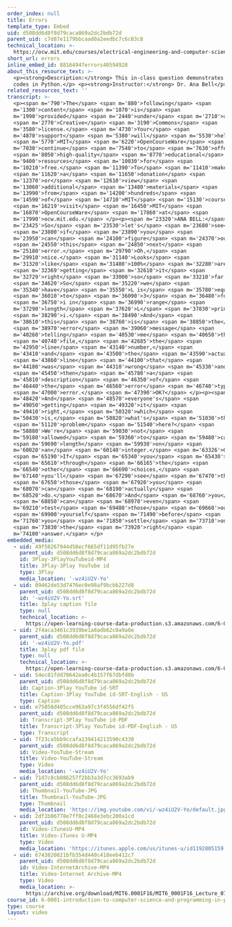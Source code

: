 ```yaml
---
order_index: null
title: Errors
template_type: Embed
uid: d508dd6d8f8d79caca869a2dc2bdb72d
parent_uid: c7d87e1179bbcaad0a2eedbc7c6c03c8
technical_location: >-
  https://ocw.mit.edu/courses/electrical-engineering-and-computer-science/6-0001-introduction-to-computer-science-and-programming-in-python-fall-2016/in-class-questions-and-video-solutions/lecture-7-video-solutions/errors
short_url: errors
inline_embed_id: 88164947errors40594928
about_this_resource_text: >-
  <p><strong>Description:</strong> This in-class question demonstrates error
  codes in Python.</p> <p><strong>Instructor:</strong> Dr. Ana Bell</p>
related_resources_text: ''
transcript: >-
  <p><span m='790'>The</span> <span m='880'>following</span> <span
  m='1300'>content</span> <span m='1870'>is</span> <span
  m='1990'>provided</span> <span m='2440'>under</span> <span m='2710'>a</span>
  <span m='2770'>Creative</span> <span m='3190'>Commons</span> <span
  m='3580'>license.</span> <span m='4730'>Your</span> <span
  m='4870'>support</span> <span m='5380'>will</span> <span m='5530'>help</span>
  <span m='5770'>MIT</span> <span m='6220'>OpenCourseWare</span> <span
  m='7030'>continue</span> <span m='7540'>to</span> <span m='7630'>offer</span>
  <span m='8050'>high-quality</span> <span m='8770'>educational</span> <span
  m='9400'>resources</span> <span m='10030'>for</span> <span
  m='10210'>free.</span> <span m='11390'>To</span> <span m='11410'>make</span>
  <span m='11620'>a</span> <span m='11650'>donation</span> <span
  m='12370'>or</span> <span m='12610'>view</span> <span
  m='13060'>additional</span> <span m='13480'>materials</span> <span
  m='13990'>from</span> <span m='14200'>hundreds</span> <span
  m='14590'>of</span> <span m='14710'>MIT</span> <span m='15130'>courses,</span>
  <span m='16219'>visit</span> <span m='16450'>MIT</span> <span
  m='16870'>OpenCourseWare</span> <span m='17860'>at</span> <span
  m='17990'>ocw.mit.edu.</span> </p><p><span m='23320'>ANA BELL:</span> <span
  m='23425'>So</span> <span m='23530'>let's</span> <span m='23680'>see</span>
  <span m='23800'>if</span> <span m='23890'>you</span> <span
  m='23950'>can</span> <span m='24100'>figure</span> <span m='24370'>out</span>
  <span m='24550'>this</span> <span m='24850'>next</span> <span
  m='25180'>error.</span> <span m='29790'>Oh,</span> <span
  m='29910'>nice.</span> <span m='31140'>Looks</span> <span
  m='31320'>like</span> <span m='31480'>100%</span> <span m='32280'>are</span>
  <span m='32369'>getting</span> <span m='32610'>it</span> <span
  m='32729'>right</span> <span m='33000'>so</span> <span m='33210'>far.</span>
  <span m='34620'>So</span> <span m='35220'>we</span> <span
  m='35340'>have</span> <span m='35550'>L is</span> <span m='35780'>equal</span>
  <span m='36010'>to</span> <span m='36090'>3</span> <span m='36480'>for</span>
  <span m='36750'>i in</span> <span m='36990'>range</span> <span
  m='37290'>length</span> <span m='37620'>L</span> <span m='37830'>print</span>
  <span m='38290'>i.</span> <span m='38490'>And</span> <span
  m='38610'>this</span> <span m='38760'>is</span> <span m='38850'>the</span>
  <span m='38970'>error</span> <span m='39060'>message</span> <span
  m='40260'>telling</span> <span m='40530'>me</span> <span m='40650'>the</span>
  <span m='40740'>file,</span> <span m='42685'>the</span> <span
  m='42950'>line</span> <span m='43140'>number,</span> <span
  m='43410'>and</span> <span m='43500'>the</span> <span m='43590'>actual</span>
  <span m='43860'>line</span> <span m='44100'>that</span> <span
  m='44180'>was</span> <span m='44310'>wrong</span> <span m='45330'>and</span>
  <span m='45450'>then</span> <span m='45780'>a</span> <span
  m='45810'>description</span> <span m='46350'>of</span> <span
  m='46440'>the</span> <span m='46560'>error</span> <span m='46740'>type</span>
  <span m='47000'>error.</span> <span m='47390'>OK?</span> </p><p><span
  m='48420'>And</span> <span m='48570'>everyone's</span> <span
  m='49050'>getting</span> <span m='49320'>it</span> <span
  m='49410'>right,</span> <span m='50320'>which</span> <span
  m='50430'>is,</span> <span m='50820'>what's</span> <span m='51030'>the</span>
  <span m='51120'>problem</span> <span m='51540'>here?</span> <span
  m='58880'>We're</span> <span m='59030'>not</span> <span
  m='59180'>allowed</span> <span m='59360'>to</span> <span m='59480'>call</span>
  <span m='59690'>length</span> <span m='59930'>on</span> <span
  m='60020'>an</span> <span m='60140'>integer.</span> <span m='63326'>OK?</span>
  <span m='65190'>If</span> <span m='65340'>you</span> <span m='65430'>go</span>
  <span m='65610'>through</span> <span m='66165'>the</span> <span
  m='66540'>other</span> <span m='66690'>choices,</span> <span
  m='67140'>you'll</span> <span m='67290'>see</span> <span m='67470'>that</span>
  <span m='67650'>those</span> <span m='67920'>you</span> <span
  m='68070'>can</span> <span m='68190'>actually</span> <span
  m='68520'>do.</span> <span m='68670'>And</span> <span m='68760'>you</span>
  <span m='68850'>can</span> <span m='68970'>even</span> <span
  m='69210'>test</span> <span m='69480'>those</span> <span m='69660'>out</span>
  <span m='69900'>yourself</span> <span m='71490'>before</span> <span
  m='71760'>you</span> <span m='71850'>settle</span> <span m='73710'>on</span>
  <span m='73830'>the</span> <span m='73920'>right</span> <span
  m='74100'>answer.</span> </p>
embedded_media:
  - uid: 49f58267944d58ecf665df11d95fb27e
    parent_uid: d508dd6d8f8d79caca869a2dc2bdb72d
    id: 3Play-3PlayYouTubeid-MP4
    title: 3Play-3Play YouTube id
    type: 3Play
    media_location: '-wz4iU2V-Yo'
  - uid: 09462de53d7476ec0e98af9bcbb227d8
    parent_uid: d508dd6d8f8d79caca869a2dc2bdb72d
    id: '-wz4iU2V-Yo.srt'
    title: 3play caption file
    type: null
    technical_location: >-
      https://open-learning-course-data-production.s3.amazonaws.com/6-0001-introduction-to-computer-science-and-programming-in-python-fall-2016/a937d2111280132465b83e25eb35f37e_-wz4iU2V-Yo.srt
  - uid: 2f4aca3461c3939be1a8adb62c0a9a0e
    parent_uid: d508dd6d8f8d79caca869a2dc2bdb72d
    id: '-wz4iU2V-Yo.pdf'
    title: 3play pdf file
    type: null
    technical_location: >-
      https://open-learning-course-data-production.s3.amazonaws.com/6-0001-introduction-to-computer-science-and-programming-in-python-fall-2016/ec99cb58aa1bcfd99ffd99ea011de854_-wz4iU2V-Yo.pdf
  - uid: 54ec81fdd70642ea0c4b157f67dbfd0b
    parent_uid: d508dd6d8f8d79caca869a2dc2bdb72d
    id: Caption-3Play YouTube id-SRT
    title: Caption-3Play YouTube id-SRT-English - US
    type: Caption
  - uid: e75858d405cce963a97c3f4556df42f5
    parent_uid: d508dd6d8f8d79caca869a2dc2bdb72d
    id: Transcript-3Play YouTube id-PDF
    title: Transcript-3Play YouTube id-PDF-English - US
    type: Transcript
  - uid: 7f23ca5bb9ccafa139414213590c4330
    parent_uid: d508dd6d8f8d79caca869a2dc2bdb72d
    id: Video-YouTube-Stream
    title: Video-YouTube-Stream
    type: Video
    media_location: '-wz4iU2V-Yo'
  - uid: 71d7c8cb086257f2bb3a3d7cc3693ab9
    parent_uid: d508dd6d8f8d79caca869a2dc2bdb72d
    id: Thumbnail-YouTube-JPG
    title: Thumbnail-YouTube-JPG
    type: Thumbnail
    media_location: 'https://img.youtube.com/vi/-wz4iU2V-Yo/default.jpg'
  - uid: 2df1b06778e7ff0c2468e3ebc200a1cd
    parent_uid: d508dd6d8f8d79caca869a2dc2bdb72d
    id: Video-iTunesU-MP4
    title: Video-iTunes U-MP4
    type: Video
    media_location: 'https://itunes.apple.com/us/itunes-u/id1192805159'
  - uid: 6743820821bfb354d440c418eeb412c7
    parent_uid: d508dd6d8f8d79caca869a2dc2bdb72d
    id: Video-InternetArchive-MP4
    title: Video-Internet Archive-MP4
    type: Video
    media_location: >-
      https://archive.org/download/MIT6.0001F16/MIT6_0001F16_Lecture_07_exercise_02_300k.mp4
course_id: 6-0001-introduction-to-computer-science-and-programming-in-python-fall-2016
type: course
layout: video
---
```

